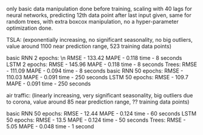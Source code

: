 only basic data manipulation done before training, scaling with 40 lags for neural networks, predicting 12th data point after last input given, same for random trees, with extra boxcox manipulation, no a hyper-parameter optimization done.


TSLA: (exponentially increasing, no significant seasonality, no big outliers, value around 1100 near prediction range, 523 training data points)


  basic RNN 2 epochs: \n
    RMSE - 133.42
    MAPE - 0.118
    time - 8 seconds
  LSTM 2 epochs:
    RMSE - 145.96
    MAPE - 0.118
    time - 8 seconds
  Trees:
    RMSE - 111.09
    MAPE - 0.094
    time - 8 seconds
  basic RNN 50 epochs: 
    RMSE - 110.03
    MAPE - 0.091
    time - 250 seconds
  LSTM 50 epochs:
    RMSE - 109.7
    MAPE - 0.091
    time - 250 seconds


air traffic: (linearly increasing, very significant seasonality, big outliers due to corona, value around 85 near prediction range, ?? training data points)


  basic RNN 50 epochs: 
    RMSE - 12.44
    MAPE - 0.124
    time - 60 seconds
  LSTM 50 epochs:
    RMSE - 13.5
    MAPE - 0.124
    time - 50 seconds
  Trees:
    RMSE - 5.05
    MAPE - 0.048
    time - 1 second
